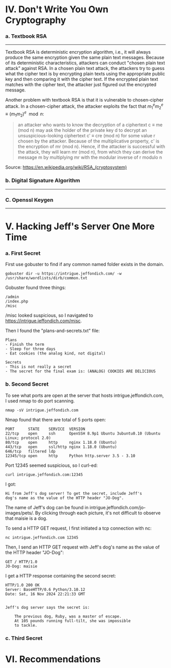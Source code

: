 Ⅳ. Don't Write You Own Cryptography
===================================

### a. Textbook RSA
-------------------

Textbook RSA is deterministic encryption algorithm, i.e., it will always produce the same encryption given the same plain text messages. Because of its deterministic characteristics, attackers can conduct "chosen plain text attack" against RSA. In a chosen plain text attack, the attackers try to guess what the cipher text is by encrypting plain texts using the appropriate public key and then comparing it with the cipher text. If the encrypted plain text matches with the cipher text, the attacker just figured out the encrypted message.  

Another problem with textbook RSA is that it is vulnerable to chosen-cipher attack. In a chosen-cipher attack, the attacker exploits the fact that $m_1^em_2^e \equiv (m_1m_2)^e \mod n$: 
> an attacker who wants to know the decryption of a ciphertext c ≡ me (mod n) may ask the holder of the private key d to decrypt an unsuspicious-looking ciphertext c′ ≡ cre (mod n) for some value r chosen by the attacker. Because of the multiplicative property, c' is the encryption of mr (mod n). Hence, if the attacker is successful with the attack, they will learn mr (mod n), from which they can derive the message m by multiplying mr with the modular inverse of r modulo n

Source: https://en.wikipedia.org/wiki/RSA_(cryptosystem)

### b. Digital Signature Algorithm
----------------------------------

### C. Openssl Keygen
---------------------

Ⅴ. Hacking Jeff's Server One More Time
======================================

### a. First Secret

First use gobuster to find if any common named folder exists in the domain.

```
gobuster dir -u https://intrigue.jeffondich.com/ -w /usr/share/wordlists/dirb/common.txt
```

Gobuster found three things:
```
/admin
/index.php
/misc
```

/misc looked suspicious, so I navigated to https://intrigue.jeffondich.com/misc.

Then I found the "plans-and-secrets.txt" file:

```
Plans
- Finish the term
- Sleep for three days
- Eat cookies (the analog kind, not digital)

Secrets
- This is not really a secret
- The secret for the final exam is: (ANALOG) COOKIES ARE DELICIOUS
```

### b. Second Secret

To see what ports are open at the server that hosts intrigue.jeffondich.com, I used nmap to do port scanning.
```
nmap -sV intrigue.jeffondich.com
```

Nmap found that there are total of 5 ports open:
```
PORT      STATE    SERVICE  VERSION
22/tcp    open     ssh      OpenSSH 8.9p1 Ubuntu 3ubuntu0.10 (Ubuntu Linux; protocol 2.0)
80/tcp    open     http     nginx 1.18.0 (Ubuntu)
443/tcp   open     ssl/http nginx 1.18.0 (Ubuntu)
646/tcp   filtered ldp
12345/tcp open     http     Python http.server 3.5 - 3.10
```

Port 12345 seemed suspicious, so I curl-ed:
```
curl intrigue.jeffondich.com:12345
```
I got:
```
Hi from Jeff's dog server! To get the secret, include Jeff's
dog's name as the value of the HTTP header "JO-Dog".
```

The name of Jeff's dog can be found in intrigue.jeffondich.com/jo-images/pets/. By clicking through each picture, it's not difficult to observe that maisie is a dog.

To send a HTTP GET request, I first initiated a tcp connection with nc:
```
nc intrigue.jeffondich.com 12345
```

Then, I send an HTTP GET request with Jeff's dog's name as the value of the HTTP header "JO-Dog":
```
GET / HTTP/1.0
JO-Dog: maisie
```

I get a HTTP response containing the second secret:
```
HTTP/1.0 200 OK
Server: BaseHTTP/0.6 Python/3.10.12
Date: Sat, 16 Nov 2024 22:21:33 GMT


Jeff's dog server says the secret is:

    The previous dog, Ruby, was a master of escape.
    At 105 pounds running full-tilt, she was impossible
    to tackle.

```

### c. Third Secret



Ⅵ. Recommendations
==================
